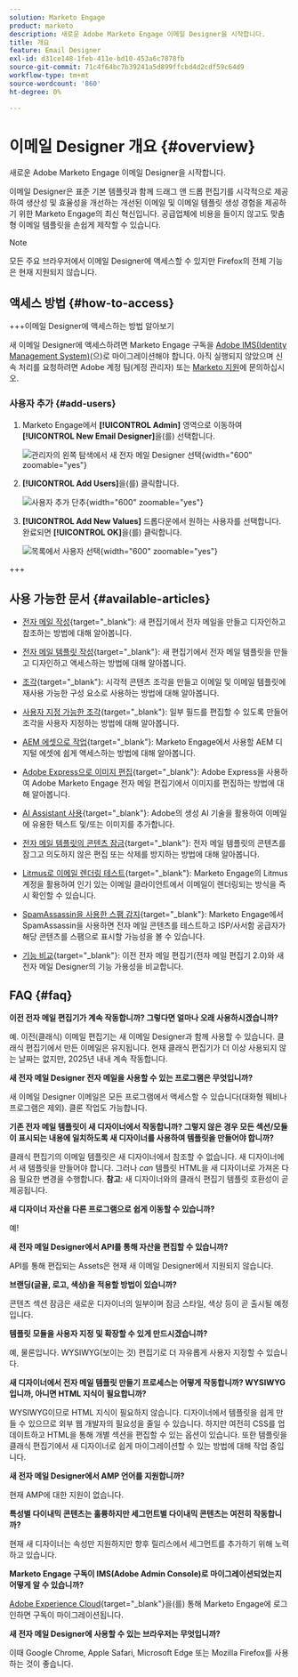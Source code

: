 ```yaml
---
solution: Marketo Engage
product: marketo
description: 새로운 Adobe Marketo Engage 이메일 Designer을 시작합니다.
title: 개요
feature: Email Designer
exl-id: d31ce148-1feb-411e-bd10-453a6c7878fb
source-git-commit: 71c4f64bc7b39241a5d899ffcbd4d2cdf59c64d9
workflow-type: tm+mt
source-wordcount: '860'
ht-degree: 0%

---
```


# 이메일 Designer 개요 {#overview}

새로운 Adobe Marketo Engage 이메일 Designer을 시작합니다.

이메일 Designer은 표준 기본 템플릿과 함께 드래그 앤 드롭 편집기를 시각적으로 제공하여 생산성 및 효율성을 개선하는 개선된 이메일 및 이메일 템플릿 생성 경험을 제공하기 위한 Marketo Engage의 최신 혁신입니다. 공급업체에 비용을 들이지 않고도 맞춤형 이메일 템플릿을 손쉽게 제작할 수 있습니다.

>[!NOTE]
>
>모든 주요 브라우저에서 이메일 Designer에 액세스할 수 있지만 Firefox의 전체 기능은 현재 지원되지 않습니다.

## 액세스 방법 {#how-to-access}

+++이메일 Designer에 액세스하는 방법 알아보기

새 이메일 Designer에 액세스하려면 Marketo Engage 구독을 [Adobe IMS(Identity Management System)](https://experienceleague.adobe.com/en/docs/marketo/using/product-docs/administration/marketo-with-adobe-identity/adobe-identity-management-overview)&#x200B;(으)로 마이그레이션해야 합니다. 아직 실행되지 않았으며 신속 처리를 요청하려면 Adobe 계정 팀(계정 관리자) 또는 [Marketo 지원](https://nation.marketo.com/t5/support/ct-p/Support)에 문의하십시오.

### 사용자 추가 {#add-users}

1. Marketo Engage에서 **[!UICONTROL Admin]** 영역으로 이동하여 **[!UICONTROL New Email Designer]**&#x200B;을(를) 선택합니다.

   ![관리자의 왼쪽 탐색에서 새 전자 메일 Designer 선택](assets/overview-1.png){width="600" zoomable="yes"}

1. **[!UICONTROL Add Users]**&#x200B;을(를) 클릭합니다.

   ![사용자 추가 단추](assets/overview-2.png){width="600" zoomable="yes"}

1. **[!UICONTROL Add New Values]** 드롭다운에서 원하는 사용자를 선택합니다. 완료되면 **[!UICONTROL OK]**&#x200B;을(를) 클릭합니다.

   ![목록에서 사용자 선택](assets/overview-3.png){width="600" zoomable="yes"}

+++

## 사용 가능한 문서 {#available-articles}

* [전자 메일 작성](/help/marketo/product-docs/email-marketing/email-designer/email-authoring.md){target="_blank"}: 새 편집기에서 전자 메일을 만들고 디자인하고 참조하는 방법에 대해 알아봅니다.

* [전자 메일 템플릿 작성](/help/marketo/product-docs/email-marketing/email-designer/email-template-authoring.md){target="_blank"}: 새 편집기에서 전자 메일 템플릿을 만들고 디자인하고 액세스하는 방법에 대해 알아봅니다.

* [조각](/help/marketo/product-docs/email-marketing/email-designer/fragments.md){target="_blank"}: 시각적 콘텐츠 조각을 만들고 이메일 및 이메일 템플릿에 재사용 가능한 구성 요소로 사용하는 방법에 대해 알아봅니다.

* [사용자 지정 가능한 조각](/help/marketo/product-docs/email-marketing/email-designer/customizable-fragments.md){target="_blank"}: 일부 필드를 편집할 수 있도록 만들어 조각을 사용자 지정하는 방법에 대해 알아봅니다.

* [AEM 에셋으로 작업](/help/marketo/product-docs/email-marketing/email-designer/aem-assets.md){target="_blank"}: Marketo Engage에서 사용할 AEM 디지털 에셋에 쉽게 액세스하는 방법에 대해 알아봅니다.

* [Adobe Express으로 이미지 편집](/help/marketo/product-docs/email-marketing/email-designer/edit-images-adobe-express.md){target="_blank"}: Adobe Express을 사용하여 Adobe Marketo Engage 전자 메일 편집기에서 이미지를 편집하는 방법에 대해 알아봅니다.

* [AI Assistant 사용](/help/marketo/product-docs/email-marketing/email-designer/ai-assistant.md){target="_blank"}: Adobe의 생성 AI 기술을 활용하여 이메일에 유용한 텍스트 및/또는 이미지를 추가합니다.

* [전자 메일 템플릿의 콘텐츠 잠금](/help/marketo/product-docs/email-marketing/email-designer/content-locking.md){target="_blank"}: 전자 메일 템플릿의 콘텐츠를 잠그고 의도하지 않은 편집 또는 삭제를 방지하는 방법에 대해 알아봅니다.

* [Litmus로 이메일 렌더링 테스트](/help/marketo/product-docs/email-marketing/email-designer/test-email-rendering.md){target="_blank"}: Marketo Engage의 Litmus 계정을 활용하여 인기 있는 이메일 클라이언트에서 이메일이 렌더링되는 방식을 즉시 확인할 수 있습니다.

* [SpamAssassin을 사용한 스팸 감지](/help/marketo/product-docs/email-marketing/email-designer/spam-report.md){target="_blank"}: Marketo Engage에서 SpamAssassin을 사용하면 전자 메일 콘텐츠를 테스트하고 ISP/사서함 공급자가 해당 콘텐츠를 스팸으로 표시할 가능성을 볼 수 있습니다.

* [기능 비교](/help/marketo/product-docs/email-marketing/email-designer/feature-comparison.md){target="_blank"}: 이전 전자 메일 편집기(전자 메일 편집기 2.0)와 새 전자 메일 Designer의 기능 가용성을 비교합니다.

## FAQ {#faq}

**이전 전자 메일 편집기가 계속 작동합니까? 그렇다면 얼마나 오래 사용하시겠습니까?**

예. 이전(클래식) 이메일 편집기는 새 이메일 Designer과 함께 사용할 수 있습니다. 클래식 편집기에서 만든 이메일은 유지됩니다. 현재 클래식 편집기가 더 이상 사용되지 않는 날짜는 없지만, 2025년 내내 계속 작동합니다.

**새 전자 메일 Designer 전자 메일을 사용할 수 있는 프로그램은 무엇입니까?**

새 이메일 Designer 이메일은 모든 프로그램에서 액세스할 수 있습니다(대화형 웨비나 프로그램은 제외). 클론 작업도 가능합니다.

**기존 전자 메일 템플릿이 새 디자이너에서 작동합니까? 그렇지 않은 경우 모든 섹션/모듈이 표시되는 내용에 일치하도록 새 디자이너를 사용하여 템플릿을 만들어야 합니까?**

클래식 편집기의 이메일 템플릿은 새 디자이너에서 참조할 수 없습니다. 새 디자이너에서 새 템플릿을 만들어야 합니다. 그러나 _can_ 템플릿 HTML을 새 디자이너로 가져온 다음 필요한 변경을 수행합니다. **참고**: 새 디자이너와의 클래식 편집기 템플릿 호환성이 곧 제공됩니다.

**새 디자이너 자산을 다른 프로그램으로 쉽게 이동할 수 있습니까?**

예!

**새 전자 메일 Designer에서 API를 통해 자산을 편집할 수 있습니까?**

API를 통해 편집되는 Assets은 현재 새 이메일 Designer에서 지원되지 않습니다.

**브랜딩(글꼴, 로고, 색상)을 적용할 방법이 있습니까?**

콘텐츠 섹션 잠금은 새로운 디자이너의 일부이며 잠금 스타일, 색상 등이 곧 출시될 예정입니다.

**템플릿 모듈을 사용자 지정 및 확장할 수 있게 만드시겠습니까?**

예, 물론입니다. WYSIWYG(보이는 것) 편집기로 더 자유롭게 사용자 지정할 수 있습니다.

**새 디자이너에서 전자 메일 템플릿 만들기 프로세스는 어떻게 작동합니까? WYSIWYG입니까, 아니면 HTML 지식이 필요합니까?**

WYSIWYG이므로 HTML 지식이 필요하지 않습니다. 디자이너에서 템플릿을 쉽게 만들 수 있으므로 외부 웹 개발자의 필요성을 줄일 수 있습니다. 하지만 여전히 CSS를 업데이트하고 HTML을 통해 개별 섹션을 편집할 수 있는 옵션이 있습니다. 또한 템플릿을 클래식 편집기에서 새 디자이너로 쉽게 마이그레이션할 수 있는 방법에 대해 작업 중입니다.

**새 전자 메일 Designer에서 AMP 언어를 지원합니까?**

현재 AMP에 대한 지원이 없습니다.

**특성별 다이내믹 콘텐츠는 훌륭하지만 세그먼트별 다이내믹 콘텐츠는 여전히 작동합니까?**

현재 새 디자이너는 속성만 지원하지만 향후 릴리스에서 세그먼트를 추가하기 위해 노력하고 있습니다.

**Marketo Engage 구독이 IMS(Adobe Admin Console)로 마이그레이션되었는지 어떻게 알 수 있습니까?**

[Adobe Experience Cloud](https://experiencecloud.adobe.com/){target="_blank"}을(를) 통해 Marketo Engage에 로그인하면 구독이 마이그레이션됩니다.

**새 전자 메일 Designer에 사용할 수 있는 브라우저는 무엇입니까?**

이때 Google Chrome, Apple Safari, Microsoft Edge 또는 Mozilla Firefox를 사용하는 것이 좋습니다.
